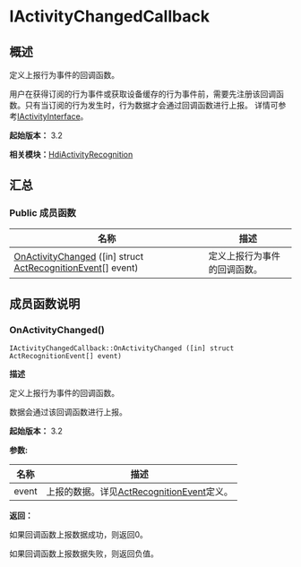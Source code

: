 # IActivityChangedCallback


## 概述

定义上报行为事件的回调函数。

用户在获得订阅的行为事件或获取设备缓存的行为事件前，需要先注册该回调函数。只有当订阅的行为发生时，行为数据才会通过回调函数进行上报。 详情可参考[IActivityInterface](interface_i_activity_interface.md)。

**起始版本：** 3.2

**相关模块：**[HdiActivityRecognition](_hdi_activity_recognition.md)


## 汇总


### Public 成员函数

| 名称 | 描述 | 
| -------- | -------- |
| [OnActivityChanged](#onactivitychanged) ([in] struct [ActRecognitionEvent](_act_recognition_event.md)[] event) | 定义上报行为事件的回调函数。 | 


## 成员函数说明


### OnActivityChanged()

```
IActivityChangedCallback::OnActivityChanged ([in] struct ActRecognitionEvent[] event)
```

**描述**

定义上报行为事件的回调函数。

数据会通过该回调函数进行上报。

**起始版本：** 3.2

**参数:**

| 名称 | 描述 | 
| -------- | -------- |
| event | 上报的数据。详见[ActRecognitionEvent](_act_recognition_event.md)定义。 | 

**返回：**

如果回调函数上报数据成功，则返回0。

如果回调函数上报数据失败，则返回负值。
